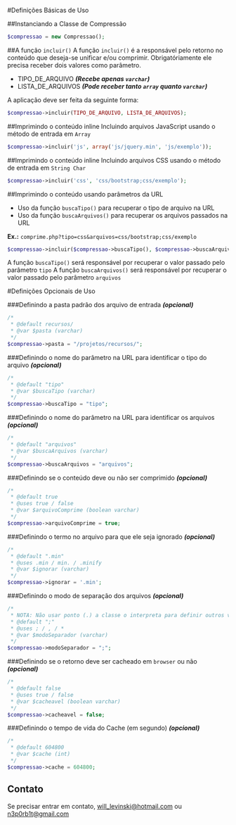 #Definições Básicas de Uso

##Instanciando a Classe de Compressão
```php
$compressao = new Compressao();
```

##A função `incluir()`
A função `incluir()` é a responsável pelo retorno no conteúdo que deseja-se unificar e/ou comprimir.
Obrigatóriamente ele precisa receber dois valores como parâmetro.
* TIPO_DE_ARQUIVO ***(Recebe apenas `varchar`)***
* LISTA_DE_ARQUIVOS ***(Pode receber tanto `array` quanto `varchar`)***

A aplicação deve ser feita da seguinte forma:
```php
$compressao->incluir(TIPO_DE_ARQUIVO, LISTA_DE_ARQUIVOS);
```

##Imprimindo o conteúdo inline
Incluindo arquivos JavaScript usando o método de entrada em `Array`
```php
$compressao->incluir('js', array('js/jquery.min', 'js/exemplo'));
```

##Imprimindo o conteúdo inline
Incluindo arquivos CSS usando o método de entrada em `String Char`
```php
$compressao->incluir('css', 'css/bootstrap;css/exemplo');
```

##Imprimindo o conteúdo usando parâmetros da URL
 * Uso da função `buscaTipo()` para recuperar o tipo de arquivo na URL
 * Uso da função `buscaArquivos()` para recuperar os arquivos passados na URL

**Ex.:** `comprime.php?tipo=css&arquivos=css/bootstrap;css/exemplo`
```php
$compressao->incluir($compressao->buscaTipo(), $compressao->buscaArquivos());
```
A função `buscaTipo()` será responsável por recuperar o valor passado pelo parâmetro `tipo`
A função `buscaArquivos()` será responsável por recuperar o valor passado pelo parâmetro `arquivos`


#Definições Opcionais de Uso

###Definindo a pasta padrão dos arquivo de entrada ***(opcional)***
```php
/*
 * @default recursos/
 * @var $pasta (varchar)
 */
$compressao->pasta = "/projetos/recursos/";
```

###Definindo o nome do parâmetro na URL para identificar o tipo do arquivo ***(opcional)***
```php
/*
 * @default "tipo"
 * @var $buscaTipo (varchar)
 */
$compressao->buscaTipo = "tipo";
```

###Definindo o nome do parâmetro na URL para identificar os arquivos ***(opcional)***
```php
/*
 * @default "arquivos"
 * @var $buscaArquivos (varchar)
 */
$compressao->buscaArquivos = "arquivos";
```

###Definindo se o conteúdo deve ou não ser comprimido ***(opcional)***
```php
/*
 * @default true
 * @uses true / false
 * @var $arquivoComprime (boolean varchar)
 */
$compressao->arquivoComprime = true;
```

###Definindo o termo no arquivo para que ele seja ignorado ***(opcional)***
```php
/*
 * @default ".min"
 * @uses .min / min. / .minify
 * @var $ignorar (varchar)
 */
$compressao->ignorar = '.min';
```

###Definindo o modo de separação dos arquivos ***(opcional)***
```php
/*
 * NOTA: Não usar ponto (.) a classe o interpreta para definir outros valores
 * @default ";"
 * @uses ; / , / *
 * @var $modoSeparador (varchar)
 */
$compressao->modoSeparador = ";";
```

###Definindo se o retorno deve ser cacheado em `browser` ou não ***(opcional)***
```php
/*
 * @default false
 * @uses true / false
 * @var $cacheavel (boolean varchar)
 */
$compressao->cacheavel = false;
```

###Definindo o tempo de vida do Cache (em segundo) ***(opcional)***
```php
/*
 * @default 604800
 * @var $cache (int)
 */
$compressao->cache = 604800;
```


## Contato
Se precisar entrar em contato, will_levinski@hotmail.com ou n3p0rb1t@gmail.com
